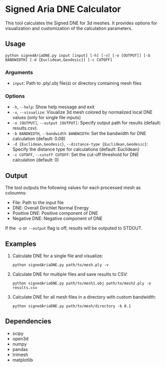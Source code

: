 # Signed Aria DNE Calculator

This tool calculates the Signed DNE for 3d meshes. It provides options for visualization and customization of the calculation parameters.

## Usage

```
python signedAriaDNE.py input [input] [-h] [-v] [-o [OUTPUT]] [-b BANDWIDTH] [-d {Euclidean,Geodesic}] [-c CUTOFF]
```

### Arguments

- `input`: Path to .ply/.obj file(s) or directory containing mesh files

### Options

- `-h`, `--help`: Show help message and exit
- `-v`, `--visualize`: Visualize 3d mesh colored by normalized local DNE values (only for single file inputs)
- `-o [OUTPUT]`, `--output [OUTPUT]`: Specify output path for results (default: results.csv).
- `-b BANDWIDTH`, `--bandwidth BANDWIDTH`: Set the bandwidth for DNE calculation (default: 0.08)
- `-d {Euclidean,Geodesic}`, `--distance-type {Euclidean,Geodesic}`: Specify the distance type for calculations (default: Euclidean)
- `-c CUTOFF`, `--cutoff CUTOFF`: Set the cut-off threshold for DNE calculation (default: 0)

## Output

The tool outputs the following values for each processed mesh as coloumns:

- File: Path to the input file
- DNE: Overall Dirichlet Normal Energy
- Positive DNE: Positive component of DNE
- Negative DNE: Negative component of DNE

If the `-o` or `--output` flag is off, results will be outputed to STDOUT.

## Examples

1. Calculate DNE for a single file and visualize:
   ```
   python signedAriaDNE.py path/to/mesh.ply -v
   ```

2. Calculate DNE for multiple files and save results to CSV:
   ```
   python signedAriaDNE.py path/to/mesh1.obj path/to/mesh2.ply -o results.csv
   ```

3. Calculate DNE for all mesh files in a directory with custom bandwidth:
   ```
   python signedAriaDNE.py path/to/mesh/directory -b 0.1
   ```


## Dependencies

- scipy
- open3d
- numpy
- pandas
- trimesh
- matplotlib
